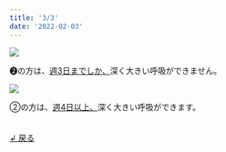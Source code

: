 ```yaml
---
title: '3/3'
date: '2022-02-03'
---
```

![](/images/02_1_.jpg)

➋の方は、[週3日までしか、]()深く大きい呼吸ができません。   

![](/images/02_2_.jpg)

②の方は、[週4日以上、]()深く大きい呼吸ができます。

　  
[ ↲ 戻る ](https://01234567890.thebase.in/about)
